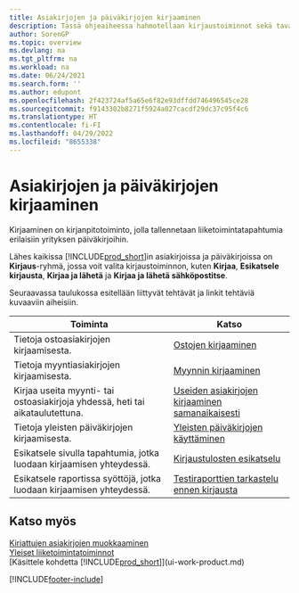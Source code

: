 ```yaml
---
title: Asiakirjojen ja päiväkirjojen kirjaaminen
description: Tässä ohjeaiheessa hahmotellaan kirjaustoiminnot sekä tavat, joilla voit kirjata asiakirjoja ja päiväkirjoja yrityksen eri kirjanpitoihin.
author: SorenGP
ms.topic: overview
ms.devlang: na
ms.tgt_pltfrm: na
ms.workload: na
ms.date: 06/24/2021
ms.search.form: ''
ms.author: edupont
ms.openlocfilehash: 2f423724af5a65e6f82e93dffdd746496545ce28
ms.sourcegitcommit: f9143302b8271f5924a027cacdf29dc37c95f4c6
ms.translationtype: HT
ms.contentlocale: fi-FI
ms.lasthandoff: 04/29/2022
ms.locfileid: "8655338"
---
```

# <a name="posting-documents-and-journals"></a>Asiakirjojen ja päiväkirjojen kirjaaminen
Kirjaaminen on kirjanpitotoiminto, jolla tallennetaan liiketoimintatapahtumia erilaisiin yrityksen päiväkirjoihin.

Lähes kaikissa [!INCLUDE[prod_short](includes/prod_short.md)]in asiakirjoissa ja päiväkirjoissa on **Kirjaus**-ryhmä, jossa voit valita kirjaustoiminnon, kuten **Kirjaa**, **Esikatsele kirjausta**, **Kirjaa ja lähetä** ja **Kirjaa ja lähetä sähköpostitse**.

Seuraavassa taulukossa esitellään liittyvät tehtävät ja linkit tehtäviä kuvaaviin aiheisiin.

| Toiminta | Katso |
| --- | --- |
| Tietoja ostoasiakirjojen kirjaamisesta. |[Ostojen kirjaaminen](ui-post-purchases.md) |
| Tietoja myyntiasiakirjojen kirjaamisesta. |[Myynnin kirjaaminen](ui-post-sales.md) |
| Kirjaa useita myynti- tai ostoasiakirjoja yhdessä, heti tai aikataulutettuna.|[Useiden asiakirjojen kirjaaminen samanaikaisesti](ui-batch-posting.md)|
| Tietoja yleisten päiväkirjojen kirjaamisesta. |[Yleisten päiväkirjojen käyttäminen](ui-work-general-journals.md) |
| Esikatsele sivulla tapahtumia, jotka luodaan kirjaamisen yhteydessä. |[Kirjaustulosten esikatselu](ui-how-preview-post-results.md) |
| Esikatsele raportissa syöttöjä, jotka luodaan kirjaamisen yhteydessä. |[Testiraporttien tarkastelu ennen kirjausta](ui-how-view-test-reports-posting.md) |

## <a name="see-also"></a>Katso myös
[Kirjattujen asiakirjojen muokkaaminen](across-edit-posted-document.md)  
[Yleiset liiketoimintatoiminnot](ui-across-business-areas.md)  
[Käsittele kohdetta [!INCLUDE[prod_short](includes/prod_short.md)]](ui-work-product.md)


[!INCLUDE[footer-include](includes/footer-banner.md)]